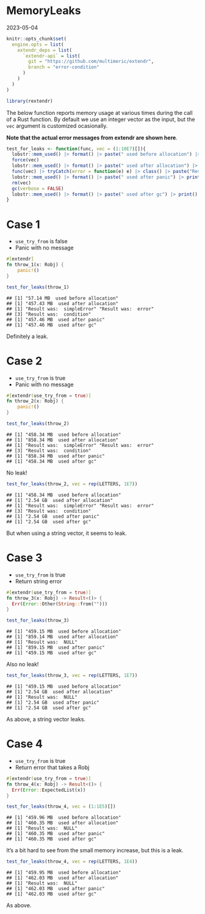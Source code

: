 MemoryLeaks
================
2023-05-04

``` r
knitr::opts_chunk$set(
  engine.opts = list(
    extendr_deps = list(
      `extendr-api` = list(
        git = "https://github.com/multimeric/extendr", 
        branch = "error-condition"
      )
    )
  )
)
```

``` r
library(rextendr)
```

The below function reports memory usage at various times during the call
of a Rust function. By default we use an integer vector as the input,
but the `vec` argument is customized ocasionally.

**Note that the actual error messages from extendr are shown here**.

``` r
test_for_leaks <- function(func, vec = (1:10E7)[]){
  lobstr::mem_used() |> format() |> paste(" used before allocation") |> print()
  force(vec)
  lobstr::mem_used() |> format() |> paste(" used after allocation") |> print()
  func(vec) |> tryCatch(error = function(e) e) |> class() |> paste("Result was: ", x=_) |> print()
  lobstr::mem_used() |> format() |> paste(" used after panic") |> print()
  rm(vec)
  gc(verbose = FALSE)
  lobstr::mem_used() |> format() |> paste(" used after gc") |> print()
}
```

# Case 1

- `use_try_from` is false
- Panic with no message

``` rust
#[extendr]
fn throw_1(x: Robj) {
    panic!()
}
```

``` r
test_for_leaks(throw_1)
```

    ## [1] "57.14 MB  used before allocation"
    ## [1] "457.43 MB  used after allocation"
    ## [1] "Result was:  simpleError" "Result was:  error"      
    ## [3] "Result was:  condition"  
    ## [1] "457.46 MB  used after panic"
    ## [1] "457.46 MB  used after gc"

Definitely a leak.

# Case 2

- `use_try_from` is true
- Panic with no message

``` rust
#[extendr(use_try_from = true)]
fn throw_2(x: Robj) {
    panic!()
}
```

``` r
test_for_leaks(throw_2)
```

    ## [1] "458.34 MB  used before allocation"
    ## [1] "858.34 MB  used after allocation"
    ## [1] "Result was:  simpleError" "Result was:  error"      
    ## [3] "Result was:  condition"  
    ## [1] "858.34 MB  used after panic"
    ## [1] "458.34 MB  used after gc"

No leak!

``` r
test_for_leaks(throw_2, vec = rep(LETTERS, 1E7))
```

    ## [1] "458.34 MB  used before allocation"
    ## [1] "2.54 GB  used after allocation"
    ## [1] "Result was:  simpleError" "Result was:  error"      
    ## [3] "Result was:  condition"  
    ## [1] "2.54 GB  used after panic"
    ## [1] "2.54 GB  used after gc"

But when using a string vector, it seems to leak.

# Case 3

- `use_try_from` is true
- Return string error

``` rust
#[extendr(use_try_from = true)]
fn throw_3(x: Robj) -> Result<()> {
  Err(Error::Other(String::from("")))
}
```

``` r
test_for_leaks(throw_3)
```

    ## [1] "459.15 MB  used before allocation"
    ## [1] "859.14 MB  used after allocation"
    ## [1] "Result was:  NULL"
    ## [1] "859.15 MB  used after panic"
    ## [1] "459.15 MB  used after gc"

Also no leak!

``` r
test_for_leaks(throw_3, vec = rep(LETTERS, 1E7))
```

    ## [1] "459.15 MB  used before allocation"
    ## [1] "2.54 GB  used after allocation"
    ## [1] "Result was:  NULL"
    ## [1] "2.54 GB  used after panic"
    ## [1] "2.54 GB  used after gc"

As above, a string vector leaks.

# Case 4

- `use_try_from` is true
- Return error that takes a Robj

``` rust
#[extendr(use_try_from = true)]
fn throw_4(x: Robj) -> Result<()> {
  Err(Error::ExpectedList(x))
}
```

``` r
test_for_leaks(throw_4, vec = (1:1E5)[])
```

    ## [1] "459.96 MB  used before allocation"
    ## [1] "460.35 MB  used after allocation"
    ## [1] "Result was:  NULL"
    ## [1] "460.35 MB  used after panic"
    ## [1] "460.35 MB  used after gc"

It’s a bit hard to see from the small memory increase, but this is a
leak.

``` r
test_for_leaks(throw_4, vec = rep(LETTERS, 1E4))
```

    ## [1] "459.95 MB  used before allocation"
    ## [1] "462.03 MB  used after allocation"
    ## [1] "Result was:  NULL"
    ## [1] "462.03 MB  used after panic"
    ## [1] "462.03 MB  used after gc"

As above.
